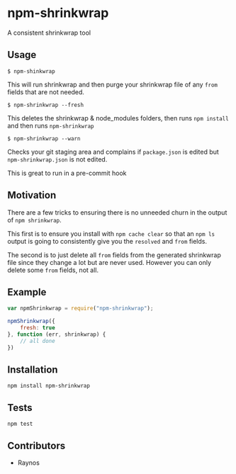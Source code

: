 # npm-shrinkwrap

A consistent shrinkwrap tool

## Usage

`$ npm-shinkwrap`

This will run shrinkwrap and then purge your shrinkwrap file
  of any `from` fields that are not needed.

`$ npm-shrinkwrap --fresh`

This deletes the shrinkwrap & node_modules folders, then runs
  `npm install` and then runs `npm-shrinkwrap`

`$ npm-shrinkwrap --warn`

Checks your git staging area and complains if `package.json`
  is edited but `npm-shrinkwrap.json` is not edited.

This is great to run in a pre-commit hook

## Motivation

There are a few tricks to ensuring there is no unneeded churn
  in the output of `npm shrinkwrap`.

This first is to ensure you install with `npm cache clear` so
  that an `npm ls` output is going to consistently give you the
  `resolved` and `from` fields.

The second is to just delete all `from` fields from the 
  generated shrinkwrap file since they change a lot but are 
  never used. However you can only delete some `from` fields, 
  not all.

## Example

```js
var npmShrinkwrap = require("npm-shrinkwrap");

npmShrinkwrap({
    fresh: true
}, function (err, shrinkwrap) {
    // all done
})
```

## Installation

`npm install npm-shrinkwrap`

## Tests

`npm test`

## Contributors

 - Raynos
